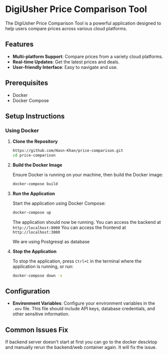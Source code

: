 # DigiUsher Price Comparison Tool

The DigiUsher Price Comparison Tool is a powerful application designed to help users compare prices across various cloud platforms.

## Features

- **Multi-platform Support**: Compare prices from a variety cloud platforms.
- **Real-time Updates**: Get the latest prices and deals.
- **User-friendly Interface**: Easy to navigate and use.

## Prerequisites

- Docker
- Docker Compose

## Setup Instructions

### Using Docker

1. **Clone the Repository**

   ```bash
   https://github.com/Hasn-Khan/price-comparison.git
   cd price-comparison
   ```

2. **Build the Docker Image**

   Ensure Docker is running on your machine, then build the Docker image:

   ```bash
   docker-compose build
   ```

3. **Run the Application**

   Start the application using Docker Compose:

   ```bash
   docker-compose up
   ```

   The application should now be running.
   You can access the backend at `http://localhost:8000`
   You can access the frontend at `http://localhost:3000`

   We are using Postgresql as database

4. **Stop the Application**

   To stop the application, press `Ctrl+C` in the terminal where the application is running, or run:

   ```bash
   docker-compose down -v
   ```


## Configuration

- **Environment Variables**: Configure your environment variables in the `.env` file. This file should include API keys, database credentials, and other sensitive information.

## Common Issues Fix
If backend server doesn't start at first you can go to the docker descktop and manually rerun the backend/web container again. It will fix the issue.
